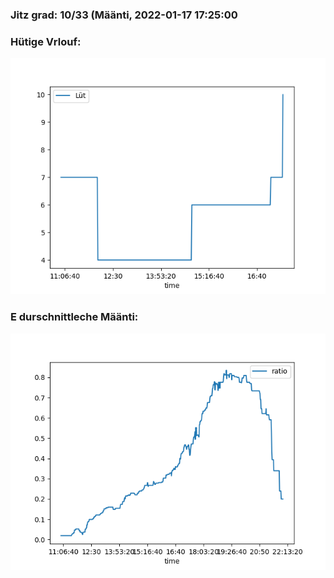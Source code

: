 ### Jitz grad: 10/33 (Määnti, 2022-01-17 17:25:00

### Hütige Vrlouf:
![Graph](Today.png)

### E durschnittleche Määnti:
![Graph](Määnti.png)